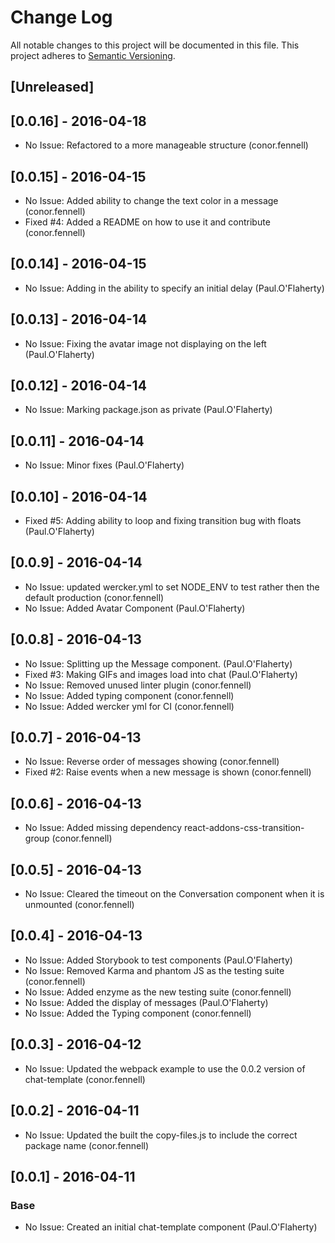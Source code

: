 # Change Log
All notable changes to this project will be documented in this file.
This project adheres to [Semantic Versioning](http://semver.org/).

## [Unreleased]

## [0.0.16] - 2016-04-18

- No Issue: Refactored to a more manageable structure (conor.fennell)

## [0.0.15] - 2016-04-15

- No Issue: Added ability to change the text color in a message (conor.fennell)
- Fixed #4: Added a README on how to use it and contribute (conor.fennell)

## [0.0.14] - 2016-04-15
- No Issue: Adding in the ability to specify an initial delay (Paul.O'Flaherty)

## [0.0.13] - 2016-04-14
- No Issue: Fixing the avatar image not displaying on the left (Paul.O'Flaherty)

## [0.0.12] - 2016-04-14
- No Issue: Marking package.json as private (Paul.O'Flaherty)

## [0.0.11] - 2016-04-14
- No Issue: Minor fixes (Paul.O'Flaherty)

## [0.0.10] - 2016-04-14
- Fixed #5: Adding ability to loop and fixing transition bug with floats (Paul.O'Flaherty)

## [0.0.9] - 2016-04-14
- No Issue: updated wercker.yml to set NODE_ENV to test rather then the default production (conor.fennell)
- No Issue: Added Avatar Component (Paul.O'Flaherty)

## [0.0.8] - 2016-04-13
- No Issue: Splitting up the Message component. (Paul.O'Flaherty)
- Fixed #3: Making GIFs and images load into chat (Paul.O'Flaherty)
- No Issue: Removed unused linter plugin (conor.fennell)
- No Issue: Added typing component (conor.fennell)
- No Issue: Added wercker yml for CI (conor.fennell)

## [0.0.7] - 2016-04-13
- No Issue: Reverse order of messages showing (conor.fennell)
- Fixed #2: Raise events when a new message is shown (conor.fennell)

## [0.0.6] - 2016-04-13
- No Issue: Added missing dependency react-addons-css-transition-group (conor.fennell)

## [0.0.5] - 2016-04-13
- No Issue: Cleared the timeout on the Conversation component when it is unmounted (conor.fennell)

## [0.0.4] - 2016-04-13
- No Issue: Added Storybook to test components (Paul.O'Flaherty)
- No Issue: Removed Karma and phantom JS as the testing suite (conor.fennell)
- No Issue: Added enzyme as the new testing suite (conor.fennell)
- No Issue: Added the display of messages (Paul.O'Flaherty)
- No Issue: Added the Typing component (conor.fennell)

## [0.0.3] - 2016-04-12
- No Issue: Updated the webpack example to use the 0.0.2 version of chat-template (conor.fennell)

## [0.0.2] - 2016-04-11
- No Issue: Updated the built the copy-files.js to include the correct package name (conor.fennell)

## [0.0.1] - 2016-04-11
### Base
- No Issue: Created an initial chat-template component (Paul.O'Flaherty)
